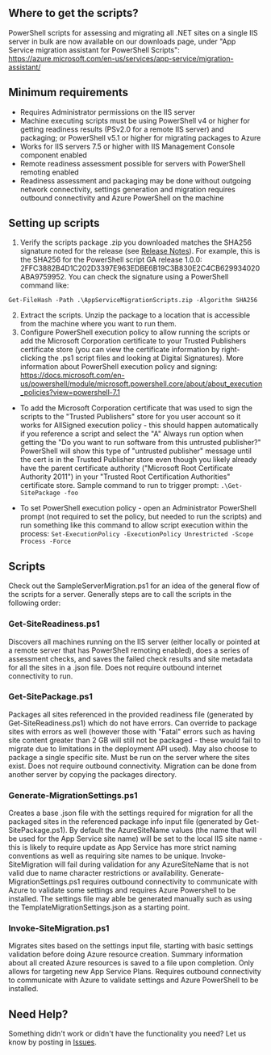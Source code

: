 ## Where to get the scripts?
PowerShell scripts for assessing and migrating all .NET sites on a single IIS server in bulk are now available on our downloads page, under "App Service migration assistant for PowerShell Scripts": https://azure.microsoft.com/en-us/services/app-service/migration-assistant/

## Minimum requirements
* Requires Administrator permissions on the IIS server
* Machine executing scripts must be using PowerShell v4 or higher for getting readiness results (PSv2.0 for a remote IIS server) and packaging; or PowerShell v5.1 or higher for migrating packages to Azure 
* Works for IIS servers 7.5 or higher with IIS Management Console component enabled
* Remote readiness assessment possible for servers with PowerShell remoting enabled
* Readiness assessment and packaging may be done without outgoing network connectivity, settings generation and migration requires outbound connectivity and Azure PowerShell on the machine

## Setting up scripts 
1. Verify the scripts package .zip you downloaded matches the SHA256 signature noted for the release (see [Release Notes](https://github.com/Azure/App-Service-Migration-Assistant/wiki/Release-Notes)). For example, this is the SHA256 for the PowerShell script GA release 1.0.0: 2FFC3882B4D1C202D3397E963EDBE6B19C3B830E2C4CB629934020ABA9759952. You can check the signature using a PowerShell command like:

`Get-FileHash -Path .\AppServiceMigrationScripts.zip -Algorithm SHA256`

2. Extract the scripts. Unzip the package to a location that is accessible from the machine where you want to run them.
3. Configure PowerShell execution policy to allow running the scripts or add the Microsoft Corporation certificate to your Trusted Publishers certificate store (you can view the certificate information by right-clicking the .ps1 script files and looking at Digital Signatures). More information about PowerShell execution policy and signing: https://docs.microsoft.com/en-us/powershell/module/microsoft.powershell.core/about/about_execution_policies?view=powershell-7.1

* To add the Microsoft Corporation certificate that was used to sign the scripts to the "Trusted Publishers" store for you user account so it works for AllSigned execution policy - this should happen automatically if you reference a script and select the "A" Always run option when getting the "Do you want to run software from this untrusted publisher?" PowerShell will show this type of "untrusted publisher" message until the cert is in the Trusted Publisher store even though you likely already have the parent certificate authority ("Microsoft Root Certificate Authority 2011") in your "Trusted Root Certification Authorities" certificate store. Sample command to run to trigger prompt: `.\Get-SitePackage -foo`

* To set PowerShell execution policy - open an Administrator PowerShell prompt (not required to set the policy, but needed to run the scripts) and run something like this command to allow script execution within the process: `Set-ExecutionPolicy -ExecutionPolicy Unrestricted -Scope Process -Force`

## Scripts
Check out the SampleServerMigration.ps1 for an idea of the general flow of the scripts for a server. Generally steps are to call the scripts in the following order:
### Get-SiteReadiness.ps1
Discovers all machines running on the IIS server (either locally or pointed at a remote server that has PowerShell remoting enabled), does a series of assessment checks, and saves the failed check results and site metadata for all the sites in a .json file. Does not require outbound internet connectivity to run.

### Get-SitePackage.ps1
Packages all sites referenced in the provided readiness file (generated by Get-SiteReadiness.ps1) which do not have errors. Can override to package sites with errors as well (however those with "Fatal" errors such as having site content greater than 2 GB will still not be packaged - these would fail to migrate due to limitations in the deployment API used). May also choose to package a single specific site. Must be run on the server where the sites exist. Does not require outbound connectivity. Migration can be done from another server by copying the packages directory.

### Generate-MigrationSettings.ps1
Creates a base .json file with the settings required for migration for all the packaged sites in the referenced package info input file (generated by Get-SitePackage.ps1). By default the AzureSiteName values (the name that will be used for the App Service site name) will be set to the local IIS site name - this is likely to require update as App Service has more strict naming conventions as well as requiring site names to be unique. Invoke-SiteMigration will fail during validation for any AzureSiteName that is not valid due to name character restrictions or availability. Generate-MigrationSettings.ps1 requires outbound connectivity to communicate with Azure to validate some settings and requires Azure Powershell to be installed.
The settings file may able be generated manually such as using the TemplateMigrationSettings.json as a starting point. 

### Invoke-SiteMigration.ps1
Migrates sites based on the settings input file, starting with basic settings validation before doing Azure resource creation. Summary information about all created Azure resources is saved to a file upon completion. Only allows for targeting new App Service Plans. Requires outbound connectivity to communicate with Azure to validate settings and Azure PowerShell to be installed.

## Need Help?
Something didn't work or didn't have the functionality you need? Let us know by posting in [Issues](https://github.com/Azure/App-Service-Migration-Assistant/issues). 